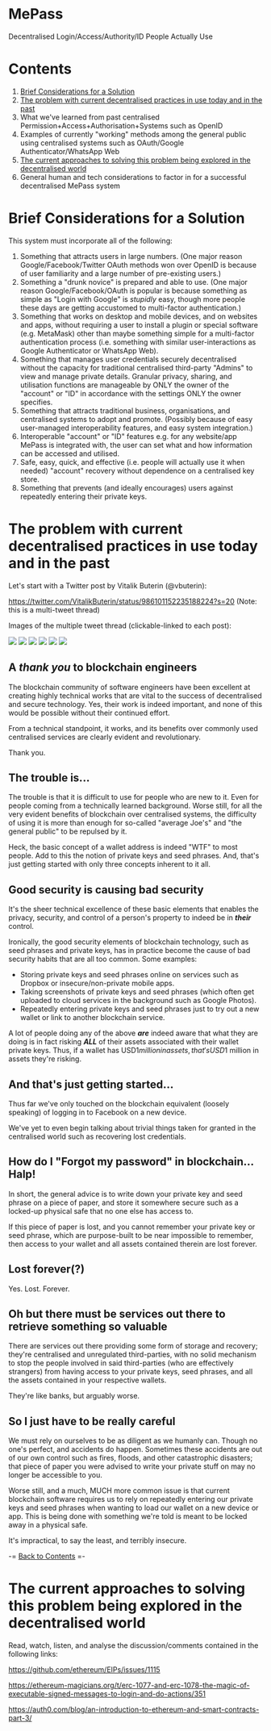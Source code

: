 <!-- (Australian spelling, names, and other terminology) spell-checker:ignore decentralised, authorisation, centralised, utilise, utilised, utilises,utilisation, organisation, organisations, Vitalik, Buterin, blockchain -->

# MePass

Decentralised Login/Access/Authority/ID People Actually Use

# Contents

1. [Brief Considerations for a Solution](#brief-considerations-for-a-solution)
2. [The problem with current decentralised practices in use today and in the past](#the-problem-with-current-decentralised-practices-in-use-today-and-in-the-past)
3. What we've learned from past centralised Permission+Access+Authorisation+Systems such as OpenID
4. Examples of currently "working" methods among the general public using centralised systems such as OAuth/Google Authenticator/WhatsApp Web
5. [The current approaches to solving this problem being explored in the decentralised world](#the-current-approaches-to-solving-this-problem-being-explored-in-the-decentralised-world)
6. General human and tech considerations to factor in for a successful decentralised MePass system

# Brief Considerations for a Solution

This system must incorporate all of the following:

1. Something that attracts users in large numbers. (One major reason Google/Facebook/Twitter OAuth methods won over OpenID is because of user familiarity and a large number of pre-existing users.)
2. Something a "drunk novice" is prepared and able to use. (One major reason Google/Facebook/OAuth is popular is because something as simple as "Login with Google" is *_stupidly_* easy, though more people these days are getting accustomed to multi-factor authentication.)
3. Something that works on desktop and mobile devices, and on websites and apps, without requiring a user to install a plugin or special software (e.g. MetaMask) other than maybe something simple for a multi-factor authentication process (i.e. something with similar user-interactions as Google Authenticator or WhatsApp Web).
4. Something that manages user credentials securely decentralised without the capacity for traditional centralised third-party "Admins" to view and manage private details. Granular privacy, sharing, and utilisation functions are manageable by ONLY the owner of the "account" or "ID" in accordance with the settings ONLY the owner specifies.
5. Something that attracts traditional business, organisations, and centralised systems to adopt and promote. (Possibly because of easy user-managed interoperability features, and easy system integration.)
6. Interoperable "account" or "ID" features e.g. for any website/app MePass is integrated with, the user can set what and how information can be accessed and utilised.
7. Safe, easy, quick, and effective (i.e. people will actually use it when needed) "account" recovery without dependence on a centralised key store.
8. Something that prevents (and ideally encourages) users against repeatedly entering their private keys.

# The problem with current decentralised practices in use today and in the past

Let's start with a Twitter post by Vitalik Buterin (@vbuterin):

https://twitter.com/VitalikButerin/status/986101152235188224?s=20 (Note: this is a multi-tweet thread)

Images of the multiple tweet thread (clickable-linked to each post):

<a href="https://twitter.com/VitalikButerin/status/986101152235188224?s=20"><img src="./docs/multimedia/Screenshot-2018-6-5 Vitalik Not giving away ETH Buterin on Twitter.png"></a>
<a href="https://twitter.com/VitalikButerin/status/986101749286035456?s=20"><img src="./docs/multimedia/Screenshot-2018-6-5 Vitalik Not giving away ETH Buterin on Twitter(1).png"></a>
<a href="https://twitter.com/VitalikButerin/status/986103764300910593?s=20"><img src="./docs/multimedia/Screenshot-2018-6-5 Vitalik Not giving away ETH Buterin on Twitter(2).png"></a>
<a href="https://twitter.com/VitalikButerin/status/986104490402066432?s=20"><img src="./docs/multimedia/Screenshot-2018-6-5 Vitalik Not giving away ETH Buterin on Twitter(3).png"></a>
<a href="https://twitter.com/VitalikButerin/status/986104674229960704?s=20"><img src="./docs/multimedia/Screenshot-2018-6-5 Vitalik Not giving away ETH Buterin on Twitter(4).png"></a>
<a href="https://twitter.com/VitalikButerin/status/986105130197041152?s=20"><img src="./docs/multimedia/Screenshot-2018-6-5 Vitalik Not giving away ETH Buterin on Twitter(5).png"></a>

## A _thank you_ to blockchain engineers

The blockchain community of software engineers have been excellent at creating highly technical works that are vital to the success of decentralised and secure technology. Yes, their work is indeed important, and none of this would be possible without their continued effort.

From a technical standpoint, it works, and its benefits over commonly used centralised services are clearly evident and revolutionary.

Thank you.

## The trouble is...

The trouble is that it is difficult to use for people who are new to it. Even for people coming from a technically learned background. Worse still, for all the very evident benefits of blockchain over centralised systems, the difficulty of using it is more than enough for so-called "average Joe's" and "the general public" to be repulsed by it.

Heck, the basic concept of a wallet address is indeed "WTF" to most people. Add to this the notion of private keys and seed phrases. And, that's just getting started with only three concepts inherent to it all.

## Good security is causing bad security

It's the sheer technical excellence of these basic elements that enables the privacy, security, and control of a person's property to indeed be in ___their___ control.

Ironically, the good security elements of blockchain technology, such as seed phrases and private keys, has in practice become the cause of bad security habits that are all too common. Some examples:

- Storing private keys and seed phrases online on services such as Dropbox or insecure/non-private mobile apps.
- Taking screenshots of private keys and seed phrases (which often get uploaded to cloud services in the background such as Google Photos).
- Repeatedly entering private keys and seed phrases just to try out a new wallet or link to another blockchain service.

A lot of people doing any of the above ___are___ indeed aware that what they are doing is in fact risking ___ALL___ of their assets associated with their wallet private keys. Thus, if a wallet has USD$1 million in assets, that's USD$1 million in assets they're risking.

## And that's just getting started...

Thus far we've only touched on the blockchain equivalent (loosely speaking) of logging in to Facebook on a new device.

We've yet to even begin talking about trivial things taken for granted in the centralised world such as recovering lost credentials.

## How do I "Forgot my password" in blockchain... Halp!

In short, the general advice is to write down your private key and seed phrase on a piece of paper, and store it somewhere secure such as a locked-up physical safe that no one else has access to.

If this piece of paper is lost, and you cannot remember your private key or seed phrase, which are purpose-built to be near impossible to remember, then access to your wallet and all assets contained therein are lost forever.

## Lost forever(?)

Yes. Lost. Forever.

## Oh but there must be services out there to retrieve something so valuable

There are services out there providing some form of storage and recovery; they're centralised and unregulated third-parties, with no solid mechanism to stop the people involved in said third-parties (who are effectively strangers) from having access to your private keys, seed phrases, and all the assets contained in your respective wallets.

They're like banks, but arguably worse.

## So I just have to be really careful

We must rely on ourselves to be as diligent as we humanly can. Though no one's perfect, and accidents do happen. Sometimes these accidents are out of our own control such as fires, floods, and other catastrophic disasters; that piece of paper you were advised to write your private stuff on may no longer be accessible to you.

Worse still, and a much, MUCH more common issue is that current blockchain software requires us to rely on repeatedly entering our private keys and seed phrases when wanting to load our wallet on a new device or app. This is being done with something we're told is meant to be locked away in a physical safe.

It's impractical, to say the least, and terribly insecure.

-= [Back to Contents](#contents) =-

# The current approaches to solving this problem being explored in the decentralised world

Read, watch, listen, and analyse the discussion/comments contained in the following links:

https://github.com/ethereum/EIPs/issues/1115

https://ethereum-magicians.org/t/erc-1077-and-erc-1078-the-magic-of-executable-signed-messages-to-login-and-do-actions/351

https://auth0.com/blog/an-introduction-to-ethereum-and-smart-contracts-part-3/